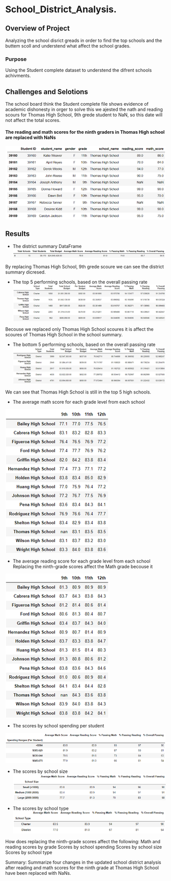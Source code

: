 # School_District_Analysis.

## Overview of Project
Analyzing the school disrict greads in order to find the top schools and the buttem scoll and understend what affect the school grades.

### Purpose
Using the Student complete dataset to understend the difrent schools achivments. 

## Challenges and Selotions
The school board think the Student complete file shows evidence of academic dishonesty in orger to solve this we ajested the nath and reading scours for Thomas High School, 9th grede student to NaN, so this date will not affect the total scores.   

#### The reading and math scores for the ninth graders in Thomas High school are replaced with NaNs
![Reading_and_math_scores_9th_graders_THS_are_NaNs.png](Resources/Reading_and_math_scores_9th_graders_THS_are_NaNs.png)

## Results

 - The district summary DataFrame 
![district_summary_df.png](Resources/district_summary_df.png)

By replacing Thomas High School, 9th grede scoure we can see the district summary dicresed. 

- The top 5 performing schools, based on the overall passing rate
![5_top_schools.png](Resources/5_top_schools.png)

Becouse we replaced only Thomas High School scoures it is affect the scoures of Thomas High School in the school summary.

- The bottom 5 performing schools, based on the overall passing rate 
![5_bottom_schools.png](Resources/5_bottom_schools.png)

We can see that Thomas High School is still in the top 5 high schools. 

- The average math score for each grade level from each school

![math_scores_by_grade.png](Resources/math_scores_by_grade.png)

- The average reading score for each grade level from each school 
Replacing the ninth-grade scores affect the Math grade becouse it 

![reading_scores_by_grade.png](Resources/reading_scores_by_grade.png)

- The scores by school spending per student 

![Scores_by_School_Spending.png](Resources/Scores_by_School_Spending.png)

- The scores by school size 
![school_size.png](Resources/school_size.png)

- The scores by school type
![Scores_by_School_Type.png](Resources/Scores_by_School_Type.png)





How does replacing the ninth-grade scores affect the following:
Math and reading scores by grade
Scores by school spending
Scores by school size
Scores by school type

Summary: Summarize four changes in the updated school district analysis after reading and math scores for the ninth grade at Thomas High School have been replaced with NaNs.






















